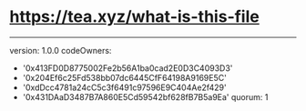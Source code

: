 # https://tea.xyz/what-is-this-file
---
version: 1.0.0
codeOwners:
  - '0x413FD0D8775002Fe2b56A1ba0cad2E0D3C4093D3'
  - '0x204Ef6c25Fd538bb07dc6445CfF64198A9169E5C'
  - '0xdDcc4781a24cC5c3f6491c97596E9C404Ae2f429'
  - '0x431DAaD3487B7A860E5Cd59542bf628fB7B5a9Ea'
quorum: 1
